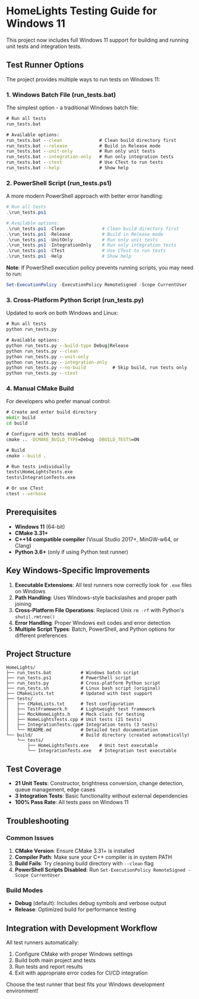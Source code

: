 # HomeLights Testing Guide for Windows 11

This project now includes full Windows 11 support for building and running unit tests and integration tests.

## Test Runner Options

The project provides multiple ways to run tests on Windows 11:

### 1. Windows Batch File (run_tests.bat)
The simplest option - a traditional Windows batch file:

```cmd
# Run all tests
run_tests.bat

# Available options:
run_tests.bat --clean              # Clean build directory first
run_tests.bat --release            # Build in Release mode
run_tests.bat --unit-only          # Run only unit tests  
run_tests.bat --integration-only   # Run only integration tests
run_tests.bat --ctest              # Use CTest to run tests
run_tests.bat --help               # Show help
```

### 2. PowerShell Script (run_tests.ps1)
A more modern PowerShell approach with better error handling:

```powershell
# Run all tests
.\run_tests.ps1

# Available options:
.\run_tests.ps1 -Clean              # Clean build directory first
.\run_tests.ps1 -Release            # Build in Release mode  
.\run_tests.ps1 -UnitOnly           # Run only unit tests
.\run_tests.ps1 -IntegrationOnly    # Run only integration tests
.\run_tests.ps1 -CTest              # Use CTest to run tests
.\run_tests.ps1 -Help               # Show help
```

**Note**: If PowerShell execution policy prevents running scripts, you may need to run:
```powershell
Set-ExecutionPolicy -ExecutionPolicy RemoteSigned -Scope CurrentUser
```

### 3. Cross-Platform Python Script (run_tests.py)
Updated to work on both Windows and Linux:

```cmd
# Run all tests
python run_tests.py

# Available options:
python run_tests.py --build-type Debug|Release
python run_tests.py --clean
python run_tests.py --unit-only
python run_tests.py --integration-only
python run_tests.py --no-build          # Skip build, run tests only
python run_tests.py --ctest
```

### 4. Manual CMake Build
For developers who prefer manual control:

```cmd
# Create and enter build directory
mkdir build
cd build

# Configure with tests enabled
cmake .. -DCMAKE_BUILD_TYPE=Debug -DBUILD_TESTS=ON

# Build
cmake --build .

# Run tests individually
tests\HomeLightsTests.exe
tests\IntegrationTests.exe

# Or use CTest
ctest --verbose
```

## Prerequisites

- **Windows 11** (64-bit)
- **CMake 3.31+** 
- **C++14 compatible compiler** (Visual Studio 2017+, MinGW-w64, or Clang)
- **Python 3.6+** (only if using Python test runner)

## Key Windows-Specific Improvements

1. **Executable Extensions**: All test runners now correctly look for `.exe` files on Windows
2. **Path Handling**: Uses Windows-style backslashes and proper path joining
3. **Cross-Platform File Operations**: Replaced Unix `rm -rf` with Python's `shutil.rmtree()`
4. **Error Handling**: Proper Windows exit codes and error detection
5. **Multiple Script Types**: Batch, PowerShell, and Python options for different preferences

## Project Structure

```
HomeLights/
├── run_tests.bat           # Windows batch script
├── run_tests.ps1           # PowerShell script  
├── run_tests.py            # Cross-platform Python script
├── run_tests.sh            # Linux bash script (original)
├── CMakeLists.txt          # Updated with test support
├── tests/
│   ├── CMakeLists.txt      # Test configuration
│   ├── TestFramework.h     # Lightweight test framework
│   ├── MockHomeLights.h    # Mock class for testing
│   ├── HomeLightsTests.cpp # Unit tests (21 tests)
│   ├── IntegrationTests.cpp# Integration tests (3 tests)
│   └── README.md           # Detailed test documentation
└── build/                  # Build directory (created automatically)
    └── tests/
        ├── HomeLightsTests.exe    # Unit test executable
        └── IntegrationTests.exe   # Integration test executable
```

## Test Coverage

- **21 Unit Tests**: Constructor, brightness conversion, change detection, queue management, edge cases
- **3 Integration Tests**: Basic functionality without external dependencies  
- **100% Pass Rate**: All tests pass on Windows 11

## Troubleshooting

### Common Issues

1. **CMake Version**: Ensure CMake 3.31+ is installed
2. **Compiler Path**: Make sure your C++ compiler is in system PATH
3. **Build Fails**: Try cleaning build directory with `--clean` flag
4. **PowerShell Scripts Disabled**: Run `Set-ExecutionPolicy RemoteSigned -Scope CurrentUser`

### Build Modes

- **Debug** (default): Includes debug symbols and verbose output
- **Release**: Optimized build for performance testing

## Integration with Development Workflow

All test runners automatically:
1. Configure CMake with proper Windows settings
2. Build both main project and tests
3. Run tests and report results
4. Exit with appropriate error codes for CI/CD integration

Choose the test runner that best fits your Windows development environment!
